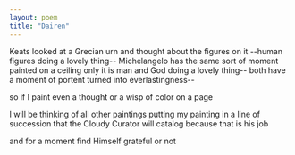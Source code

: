 ```yaml
---
layout: poem
title: "Dairen"
---
```


Keats looked at a Grecian urn
and thought about the figures on it
--human figures doing a lovely thing--
Michelangelo has the same sort of moment
painted on a ceiling
only it is man and God
doing a lovely thing--
both have a moment of
portent turned into everlastingness--

so if I paint even a thought or a wisp
of color on a page

I will be thinking
of all other paintings
putting my painting
in a line of succession
that the Cloudy Curator
will catalog
because that is his job

and for a moment
find Himself
grateful
or not
